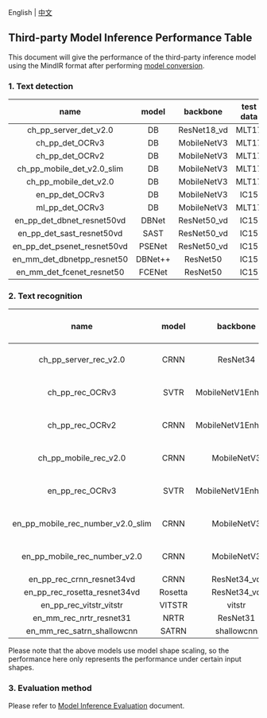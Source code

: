 English | [中文](../../cn/inference/model_perf_thirdparty.md)

## Third-party Model Inference Performance Table

This document will give the performance of the third-party inference model using the MindIR format after performing
[model conversion](convert_tutorial.md).

### 1. Text detection

|            name             |  model  |  backbone   | test data | recall | precision | f-score |  source   |
|:---------------------------:|:-------:|:-----------:|:---------:|:------:|:---------:|:-------:|:---------:|
|    ch_pp_server_det_v2.0    |   DB    | ResNet18_vd |   MLT17   | 0.3637 |  0.6340   | 0.4622  | PaddleOCR |
|       ch_pp_det_OCRv3       |   DB    | MobileNetV3 |   MLT17   | 0.2557 |  0.5021   | 0.3389  | PaddleOCR |
|       ch_pp_det_OCRv2       |   DB    | MobileNetV3 |   MLT17   | 0.3258 |  0.6318   | 0.4299  | PaddleOCR |
| ch_pp_mobile_det_v2.0_slim  |   DB    | MobileNetV3 |   MLT17   | 0.2346 |  0.4868   | 0.3166  | PaddleOCR |
|    ch_pp_mobile_det_v2.0    |   DB    | MobileNetV3 |   MLT17   | 0.2403 |  0.4597   | 0.3156  | PaddleOCR |
|       en_pp_det_OCRv3       |   DB    | MobileNetV3 |   IC15    | 0.3866 |  0.4630   | 0.4214  | PaddleOCR |
|       ml_pp_det_OCRv3       |   DB    | MobileNetV3 |   MLT17   | 0.5992 |  0.7348   | 0.6601  | PaddleOCR |
| en_pp_det_dbnet_resnet50vd  |  DBNet  | ResNet50_vd |   IC15    | 0.8281 |  0.7716   | 0.7989  | PaddleOCR |
|  en_pp_det_sast_resnet50vd  |  SAST   | ResNet50_vd |   IC15    | 0.7463 |  0.9043   | 0.8177  | PaddleOCR |
| en_pp_det_psenet_resnet50vd | PSENet  | ResNet50_vd |   IC15    | 0.7664 |  0.8463   | 0.8044  | PaddleOCR |
| en_mm_det_dbnetpp_resnet50  | DBNet++ |  ResNet50   |   IC15    | 0.8387 |  0.7900   | 0.8136  |   MMOCR   |
|  en_mm_det_fcenet_resnet50  | FCENet  |  ResNet50   |   IC15    | 0.8681 |  0.8074   | 0.8367  |   MMOCR   |

### 2. Text recognition

|               name                |  model  |      backbone      |      test data       | accuracy | norm edit distance |  source   |
|:---------------------------------:|:-------:|:------------------:|:--------------------:|:--------:|:------------------:|:---------:|
|       ch_pp_server_rec_v2.0       |  CRNN   |      ResNet34      | MLT17 (only Chinese) |  0.4991  |       0.7411       | PaddleOCR |
|          ch_pp_rec_OCRv3          |  SVTR   | MobileNetV1Enhance | MLT17 (only Chinese) |  0.4991  |       0.7535       | PaddleOCR |
|          ch_pp_rec_OCRv2          |  CRNN   | MobileNetV1Enhance | MLT17 (only Chinese) |  0.4459  |       0.7036       | PaddleOCR |
|       ch_pp_mobile_rec_v2.0       |  CRNN   |    MobileNetV3     | MLT17 (only Chinese) |  0.2459  |       0.4878       | PaddleOCR |
|          en_pp_rec_OCRv3          |  SVTR   | MobileNetV1Enhance | MLT17 (only English) |  0.7964  |       0.8854       | PaddleOCR |
| en_pp_mobile_rec_number_v2.0_slim |  CRNN   |    MobileNetV3     | MLT17 (only English) |  0.0164  |       0.0657       | PaddleOCR |
|   en_pp_mobile_rec_number_v2.0    |  CRNN   |    MobileNetV3     | MLT17 (only English) |  0.4304  |       0.5944       | PaddleOCR |
|     en_pp_rec_crnn_resnet34vd     |  CRNN   |    ResNet34_vd     |         IC15         |  0.6635  |       0.8392       | PaddleOCR |
|   en_pp_rec_rosetta_resnet34vd    | Rosetta |    ResNet34_vd     |         IC15         |  0.6428  |       0.8321       | PaddleOCR |
|      en_pp_rec_vitstr_vitstr      | VITSTR  |       vitstr       |         IC15         |  0.6842  |       0.8578       | PaddleOCR |
|      en_mm_rec_nrtr_resnet31      |  NRTR   |      ResNet31      |         IC15         |  0.6726  |       0.8574       |   MMOCR   |
|    en_mm_rec_satrn_shallowcnn     |  SATRN  |     shallowcnn     |         IC15         |  0.7352  |       0.8887       |   MMOCR   |

Please note that the above models use model shape scaling, so the performance here only represents the performance under
certain input shapes.

### 3. Evaluation method

Please refer to [Model Inference Evaluation](model_evaluation.md) document.
